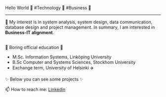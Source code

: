 
  <!-- Hi there! Feel free to make this your own but don't use my data -->
<div align="">Hello World 👋 #Technology 🐠 #Business 🐳 
  <hr>
   🐬 My interest is in system analysis, system design, data communication, database design and project management.
  In summary, I am interested in <b>Business-IT alignment</b>.
  <br>
  <br>

</div>

🌱 Boring official education 🤔
- M.Sc. Information Systems, Linköping University
- B.Sc Computer and Systems Sciences, Stockhom University 
- Exchange term, University of Helsinki ✈️

✨ Below you can see some projects ✨

📫 How to reach me: [Linkedin](https://www.google.com)

<!--
**wingemo/wingemo** is a ✨ _special_ ✨ repository because its `README.md` (this file) appears on your GitHub profile.

Here are some ideas to get you started:

- 🔭 I’m currently working on ...
- 🌱 I’m currently learning ...
- 👯 I’m looking to collaborate on ...
- 🤔 I’m looking for help with ...
- 💬 Ask me about ...
- 📫 How to reach me: ...
- 😄 Pronouns: ...
- ⚡ Fun fact: ...
-->
